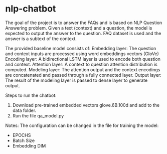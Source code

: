 # nlp-chatbot
The goal of the project is to answer the FAQs and is based on NLP Question Answering problem. Given a text (context) and a question, the model is expected to output the answer to the question. FAQ dataset is used and the answer is a subtext of the context.

The provided baseline model consists of:
Embedding layer: The question and context inputs are processed using word embeddings vectors (GloVe)
Encoding layer: A bidirectional LSTM layer is used to encode both question and context.
Attention layer: A context to question attention distribution is computed.
Modeling layer: The attention output and the context encodings are concatenated and passed through a fully connected layer.
Output layer: The result of the modeling layer is passed to dense layer to generate output.

Steps to run the chatbot:
1. Download pre-trained embedded vectors glove.6B.100d and add to the data folder.
2. Run the file qa_model.py 

Notes:
The configuration can be changed in the file for training the model:
 - EPOCHS
 - Batch Size
 - Embedding DIM
